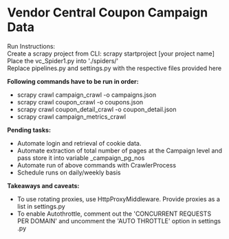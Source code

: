 # Vendor Central Coupon Campaign Data
Run Instructions:  
Create a scrapy project from CLI: scrapy startproject [your project name]  
Place the vc_Spider1.py into './spiders/'  
Replace pipelines.py and settings.py with the respective files provided here    
  
<b>Following commands have to be run in order:</b>
<ul>
<li>scrapy crawl campaign_crawl -o campaigns.json </li> 
<li>scrapy crawl coupon_crawl -o coupons.json </li> 
<li>scrapy crawl coupon_detail_crawl -o coupon_detail.json  </li>
<li>scrapy crawl campaign_metrics_crawl </li> 
</ul>
<b>Pending tasks:</b>  
<ul>
<li>Automate login and retrieval of cookie data.</li>
<li>Automate extraction of total number of pages at the Campaign level and pass store it into variable _campaign_pg_nos  </li>
<li>Automate run of above commands with CrawlerProcess  </li>
<li>Schedule runs on daily/weekly basis</li>  
</ul>
<b>Takeaways and caveats:</b>  
<ul>
<li>To use rotating proxies, use HttpProxyMiddleware. Provide proxies as a list in settings.py  </li>
<li>To enable Autothrottle, comment out the 'CONCURRENT REQUESTS PER DOMAIN' and uncomment the 'AUTO THROTTLE' option in settings .py  </li>
<ul>
